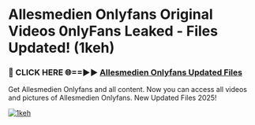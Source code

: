 # Allesmedien Onlyfans Original Videos 0nlyFans Leaked - Files Updated! (1keh)

<h3>🔴 CLICK HERE 🌐==►► <a href="https://tinyurl.com/2m67pmp6" rel="nofollow">Allesmedien Onlyfans Updated Files</a></h3>

Get Allesmedien Onlyfans and all content. Now you can access all videos and pictures of Allesmedien Onlyfans. New Updated Files 2025!

[![1keh](https://i.imgur.com/H4QAA4z.gif)](https://tinyurl.com/2m67pmp6)